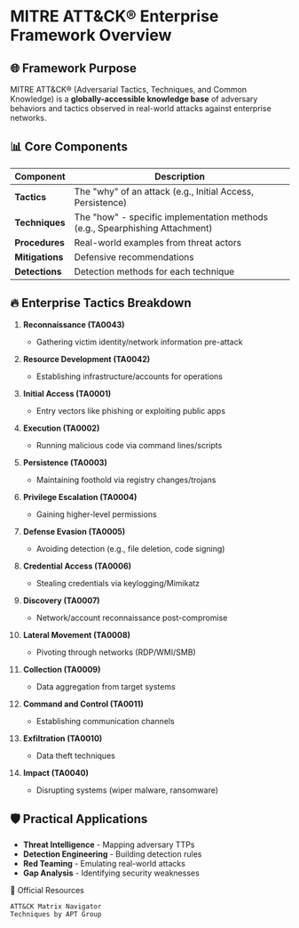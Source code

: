 # MITRE ATT&CK® Enterprise Framework Overview

## 🌐 Framework Purpose
MITRE ATT&CK® (Adversarial Tactics, Techniques, and Common Knowledge) is a **globally-accessible knowledge base** of adversary behaviors and tactics observed in real-world attacks against enterprise networks.

## 📊 Core Components
| Component       | Description                                                                 |
|-----------------|-----------------------------------------------------------------------------|
| **Tactics**     | The "why" of an attack (e.g., Initial Access, Persistence)                  |
| **Techniques**  | The "how" - specific implementation methods (e.g., Spearphishing Attachment)|
| **Procedures**  | Real-world examples from threat actors                                      |
| **Mitigations** | Defensive recommendations                                                   |
| **Detections**  | Detection methods for each technique                                        |

## 🔥 Enterprise Tactics Breakdown
1. **Reconnaissance (TA0043)**  
   - Gathering victim identity/network information pre-attack

2. **Resource Development (TA0042)**  
   - Establishing infrastructure/accounts for operations

3. **Initial Access (TA0001)**  
   - Entry vectors like phishing or exploiting public apps

4. **Execution (TA0002)**  
   - Running malicious code via command lines/scripts

5. **Persistence (TA0003)**  
   - Maintaining foothold via registry changes/trojans

6. **Privilege Escalation (TA0004)**  
   - Gaining higher-level permissions

7. **Defense Evasion (TA0005)**  
   - Avoiding detection (e.g., file deletion, code signing)

8. **Credential Access (TA0006)**  
   - Stealing credentials via keylogging/Mimikatz

9. **Discovery (TA0007)**  
   - Network/account reconnaissance post-compromise

10. **Lateral Movement (TA0008)**  
    - Pivoting through networks (RDP/WMI/SMB)

11. **Collection (TA0009)**  
    - Data aggregation from target systems

12. **Command and Control (TA0011)**  
    - Establishing communication channels

13. **Exfiltration (TA0010)**  
    - Data theft techniques

14. **Impact (TA0040)**  
    - Disrupting systems (wiper malware, ransomware)

## 🛡️ Practical Applications
- **Threat Intelligence** - Mapping adversary TTPs
- **Detection Engineering** - Building detection rules
- **Red Teaming** - Emulating real-world attacks
- **Gap Analysis** - Identifying security weaknesses

🔗 Official Resources

    ATT&CK Matrix Navigator
    Techniques by APT Group
